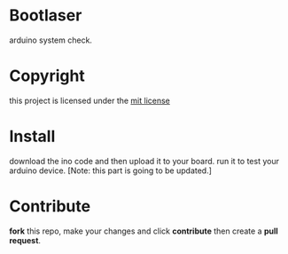 # Bootlaser
arduino system check.

# Copyright
this project is licensed under the [mit license](https://github.com/segacopter-tech/bootlaser/blob/main/LICENSE)

# Install
download the ino code and then upload it to your board. run it to test your arduino device.
[Note: this part is going to be updated.]

# Contribute
**fork** this repo, make your changes and click **contribute** then create a **pull request**.
